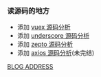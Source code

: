 ### 读源码的地方

- 添加 [vuex 源码分析](https://github.com/BigFaceWangCY/chengyu_sourceCode_analysis/tree/master/vuex-src)
- 添加 [underscore 源码分析](https://github.com/BigFaceWangCY/chengyu_sourceCode_analysis/tree/master/underscore)
- 添加 [zepto 源码分析](https://github.com/BigFaceWangCY/chengyu_sourceCode_analysis/tree/master/zepto-src)
- 添加 [axios 源码分析](https://github.com/BigFaceWangCY/chengyu_sourceCode_analysis/tree/master/axios-src)(未完结)

[BLOG ADDRESS](http://blog.csdn.net/qq_17347575)
